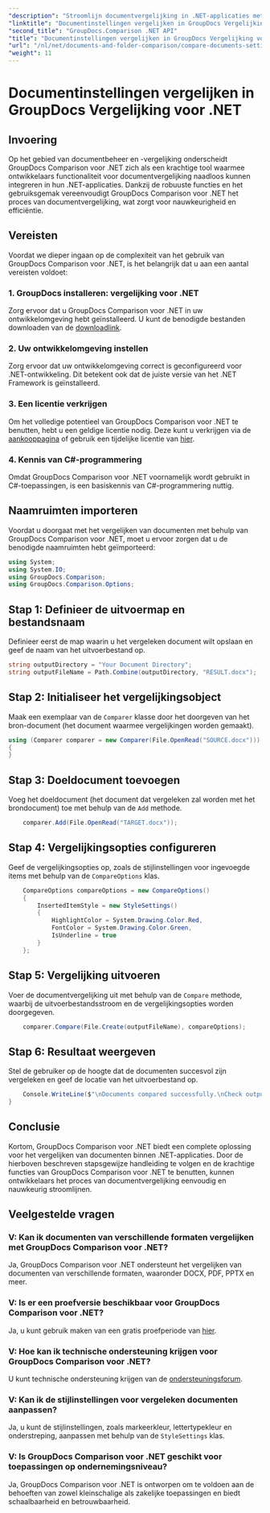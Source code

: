 ```yaml
---
"description": "Stroomlijn documentvergelijking in .NET-applicaties met GroupDocs Comparison. Vergelijk documenten moeiteloos met geavanceerde functies."
"linktitle": "Documentinstellingen vergelijken in GroupDocs Vergelijking voor .NET"
"second_title": "GroupDocs.Comparison .NET API"
"title": "Documentinstellingen vergelijken in GroupDocs Vergelijking voor .NET"
"url": "/nl/net/documents-and-folder-comparison/compare-documents-settings-dotnet/"
"weight": 11
---
```


# Documentinstellingen vergelijken in GroupDocs Vergelijking voor .NET

## Invoering
Op het gebied van documentbeheer en -vergelijking onderscheidt GroupDocs Comparison voor .NET zich als een krachtige tool waarmee ontwikkelaars functionaliteit voor documentvergelijking naadloos kunnen integreren in hun .NET-applicaties. Dankzij de robuuste functies en het gebruiksgemak vereenvoudigt GroupDocs Comparison voor .NET het proces van documentvergelijking, wat zorgt voor nauwkeurigheid en efficiëntie.
## Vereisten
Voordat we dieper ingaan op de complexiteit van het gebruik van GroupDocs Comparison voor .NET, is het belangrijk dat u aan een aantal vereisten voldoet:
### 1. GroupDocs installeren: vergelijking voor .NET
Zorg ervoor dat u GroupDocs Comparison voor .NET in uw ontwikkelomgeving hebt geïnstalleerd. U kunt de benodigde bestanden downloaden van de [downloadlink](https://releases.groupdocs.com/comparison/net/).
### 2. Uw ontwikkelomgeving instellen
Zorg ervoor dat uw ontwikkelomgeving correct is geconfigureerd voor .NET-ontwikkeling. Dit betekent ook dat de juiste versie van het .NET Framework is geïnstalleerd.
### 3. Een licentie verkrijgen
Om het volledige potentieel van GroupDocs Comparison voor .NET te benutten, hebt u een geldige licentie nodig. Deze kunt u verkrijgen via de [aankooppagina](https://purchase.groupdocs.com/buy) of gebruik een tijdelijke licentie van [hier](https://purchase.groupdocs.com/temporary-license/).
### 4. Kennis van C#-programmering
Omdat GroupDocs Comparison voor .NET voornamelijk wordt gebruikt in C#-toepassingen, is een basiskennis van C#-programmering nuttig.

## Naamruimten importeren
Voordat u doorgaat met het vergelijken van documenten met behulp van GroupDocs Comparison voor .NET, moet u ervoor zorgen dat u de benodigde naamruimten hebt geïmporteerd:
```csharp
using System;
using System.IO;
using GroupDocs.Comparison;
using GroupDocs.Comparison.Options;
```
## Stap 1: Definieer de uitvoermap en bestandsnaam
Definieer eerst de map waarin u het vergeleken document wilt opslaan en geef de naam van het uitvoerbestand op.
```csharp
string outputDirectory = "Your Document Directory";
string outputFileName = Path.Combine(outputDirectory, "RESULT.docx");
```
## Stap 2: Initialiseer het vergelijkingsobject
Maak een exemplaar van de `Comparer` klasse door het doorgeven van het bron-document (het document waarmee vergelijkingen worden gemaakt).
```csharp
using (Comparer comparer = new Comparer(File.OpenRead("SOURCE.docx")))
{
}
```
## Stap 3: Doeldocument toevoegen
Voeg het doeldocument (het document dat vergeleken zal worden met het brondocument) toe met behulp van de `Add` methode.
```csharp
    comparer.Add(File.OpenRead("TARGET.docx"));
```
## Stap 4: Vergelijkingsopties configureren
Geef de vergelijkingsopties op, zoals de stijlinstellingen voor ingevoegde items met behulp van de `CompareOptions` klas.
```csharp
    CompareOptions compareOptions = new CompareOptions()
    {
        InsertedItemStyle = new StyleSettings()
        {
            HighlightColor = System.Drawing.Color.Red,
            FontColor = System.Drawing.Color.Green,
            IsUnderline = true
        }
    };
```
## Stap 5: Vergelijking uitvoeren
Voer de documentvergelijking uit met behulp van de `Compare` methode, waarbij de uitvoerbestandsstroom en de vergelijkingsopties worden doorgegeven.
```csharp
    comparer.Compare(File.Create(outputFileName), compareOptions);
```
## Stap 6: Resultaat weergeven
Stel de gebruiker op de hoogte dat de documenten succesvol zijn vergeleken en geef de locatie van het uitvoerbestand op.
```csharp
    Console.WriteLine($"\nDocuments compared successfully.\nCheck output in {Directory.GetCurrentDirectory()}.");
}
```

## Conclusie
Kortom, GroupDocs Comparison voor .NET biedt een complete oplossing voor het vergelijken van documenten binnen .NET-applicaties. Door de hierboven beschreven stapsgewijze handleiding te volgen en de krachtige functies van GroupDocs Comparison voor .NET te benutten, kunnen ontwikkelaars het proces van documentvergelijking eenvoudig en nauwkeurig stroomlijnen.
## Veelgestelde vragen
### V: Kan ik documenten van verschillende formaten vergelijken met GroupDocs Comparison voor .NET?
Ja, GroupDocs Comparison voor .NET ondersteunt het vergelijken van documenten van verschillende formaten, waaronder DOCX, PDF, PPTX en meer.
### V: Is er een proefversie beschikbaar voor GroupDocs Comparison voor .NET?
Ja, u kunt gebruik maken van een gratis proefperiode van [hier](https://releases.groupdocs.com/).
### V: Hoe kan ik technische ondersteuning krijgen voor GroupDocs Comparison voor .NET?
U kunt technische ondersteuning krijgen van de [ondersteuningsforum](https://forum.groupdocs.com/c/comparison/12).
### V: Kan ik de stijlinstellingen voor vergeleken documenten aanpassen?
Ja, u kunt de stijlinstellingen, zoals markeerkleur, lettertypekleur en onderstreping, aanpassen met behulp van de `StyleSettings` klas.
### V: Is GroupDocs Comparison voor .NET geschikt voor toepassingen op ondernemingsniveau?
Ja, GroupDocs Comparison voor .NET is ontworpen om te voldoen aan de behoeften van zowel kleinschalige als zakelijke toepassingen en biedt schaalbaarheid en betrouwbaarheid.